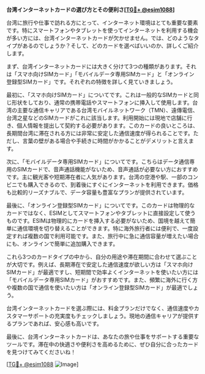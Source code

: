 **台湾インターネットカードの選び方とその便利さ[[TG💪+ @esim1088](https://t.me/s/esim1088)]**

台湾に旅行や仕事で訪れる方にとって、インターネット環境はとても重要な要素です。特にスマートフォンやタブレットを使ってインターネットを利用する機会が多い方には、台湾インターネットカードが欠かせません。では、どのようなタイプがあるのでしょうか？そして、どのカードを選べばいいのか、詳しくご紹介します。

まず、台湾インターネットカードには大きく分けて3つの種類があります。それは「スマホ向けSIMカード」「モバイルデータ専用SIMカード」と「オンライン登録型SIMカード」です。それぞれの特徴を詳しく見ていきましょう。

最初に、「スマホ向けSIMカード」についてです。これは一般的なSIMカードと同じ形状をしており、通常の携帯電話やスマートフォンに挿入して使用します。台湾の主要な通信キャリアである台湾モバイルネットワーク（TMN）、遠傳電信、台湾之星などのSIMカードがこれに該当します。利用開始には現地で店舗に行き、個人情報を提出して契約する必要があります。このカードの良いところは、長期間台湾に滞在される方には非常に安定した通信速度が得られることです。ただし、言葉の壁がある場合や手続きに時間がかかることがデメリットと言えます。

次に、「モバイルデータ専用SIMカード」についてです。こちらはデータ通信専用のSIMカードで、音声通話機能がないため、音声通話が必要ない方におすすめです。主に観光客や短期滞在者に人気があります。台湾の空港や駅、一部のコンビニでも購入できるので、到着後にすぐにインターネットを利用できます。価格も比較的リーズナブルで、データ容量も豊富なプランが提供されています。

最後に、「オンライン登録型SIMカード」についてです。このカードは物理的なカードではなく、ESIMとしてスマートフォンやタブレットに直接設定して使うものです。ESIMは物理的にカードを挿入する必要がないため、国境を越えて簡単に通信環境を切り替えることができます。特に海外旅行者には便利で、一度設定すれば複数の国で利用可能です。また、旅行中に急に通信容量が増えたい場合にも、オンラインで簡単に追加購入できます。

これら3つのカードタイプの中から、自分の用途や滞在期間に合わせて選ぶことが大切です。例えば、長期滞在で安定した通信速度が欲しい方は「スマホ向けSIMカード」が最適ですし、短期間で効率よくインターネットを使いたい方には「モバイルデータ専用SIMカード」がおすすめです。また、頻繁に海外に行く方や複数の国で通信を使いたい方は「オンライン登録型SIMカード」が最適でしょう。

台湾インターネットカードを選ぶ際には、料金プランだけでなく、通信速度やカスタマーサポートの充実度もチェックしましょう。現地の通信キャリアが提供するプランであれば、安心感も高いです。

最後に、台湾インターネットカードは、あなたの旅や仕事をサポートする重要なツールです。滞在中の快適さや便利さを高めるために、ぜひ自分に合ったカードを見つけてみてくださいね！

[[TG💪+ @esim1088](https://t.me/s/esim1088) ![Image](https://i.postimg.cc/Y0z9fWf4/image.png)]